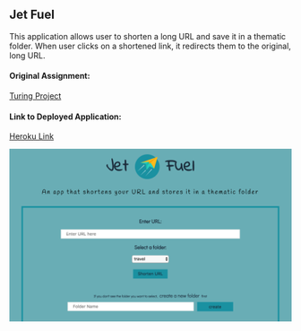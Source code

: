 ## Jet Fuel

This application allows user to shorten a long URL and save it in a thematic folder. When user clicks on a shortened link, it redirects them to the original, long URL.

#### Original Assignment: 
[Turing Project](http://frontend.turing.io/projects/jet-fuel.html)

#### Link to Deployed Application: 
[Heroku Link](https://justyna-jet-fuel.herokuapp.com)

![App screenshot](screenshots/jet-fuel.png)



